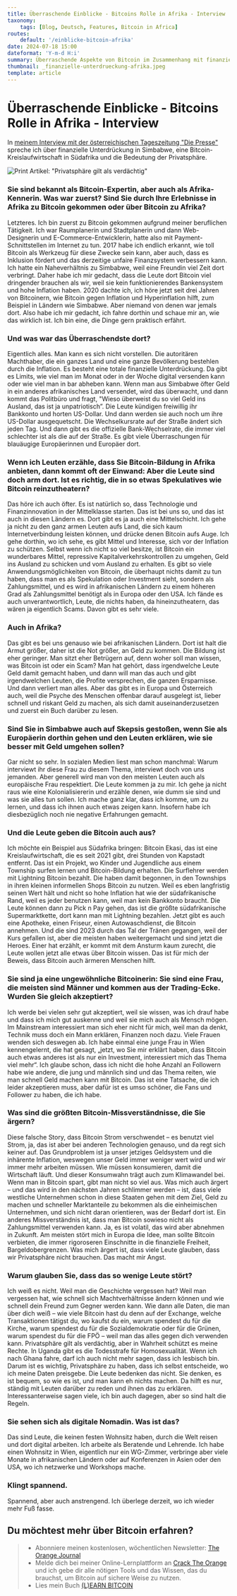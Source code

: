 ```yaml
---
title: Überraschende Einblicke - Bitcoins Rolle in Afrika - Interview
taxonomy:
    tags: [Blog, Deutsch, Features, Bitcoin in Africa]
routes:
    default: '/einblicke-bitcoin-afrika'
date: 2024-07-18 15:00
dateformat: 'Y-m-d H:i'
summary: Überraschende Aspekte von Bitcoin im Zusammenhang mit finanzieller Unterdrückung, Kreislaufwirtschaft und Privatsphäre in Afrika.
thumbnail: _finanzielle-unterdrueckung-afrika.jpeg
template: article
---
```


# Überraschende Einblicke - Bitcoins Rolle in Afrika - Interview

In [meinem Interview mit der österreichischen Tageszeitung "Die Presse"](https://www.diepresse.com/18509999/bitcoin-expertin-anita-posch-es-gibt-viele-ueberraschungen-fuer-blauaeugige-europaeer) spreche ich über finanzielle Unterdrückung in Simbabwe, eine Bitcoin-Kreislaufwirtschaft in Südafrika und die Bedeutung der Privatsphäre. 

![Print Artikel: "Privatsphäre gilt als verdächtig"](_240611-diePresse-Interview.jpeg)

### Sie sind bekannt als Bitcoin-Expertin, aber auch als Afrika-Kennerin. Was war zuerst? Sind Sie durch Ihre Erlebnisse in Afrika zu Bitcoin gekommen oder über Bitcoin zu Afrika?

Letzteres. Ich bin zuerst zu Bitcoin gekommen aufgrund meiner beruflichen Tätigkeit. Ich war Raumplanerin und Stadtplanerin und dann Web-Designerin und E-Commerce-Entwicklerin, hatte also mit Payment-Schnittstellen im Internet zu tun. 2017 habe ich endlich erkannt, wie toll Bitcoin als Werkzeug für diese Zwecke sein kann, aber auch, dass es Inklusion fördert und das derzeitige unfaire Finanzsystem verbessern kann. Ich hatte ein Naheverhältnis zu Simbabwe, weil eine Freundin viel Zeit dort verbringt. Daher habe ich mir gedacht, dass die Leute dort Bitcoin viel dringender brauchen als wir, weil sie kein funktionierendes Bankensystem und hohe Inflation haben. 2020 dachte ich, ich höre jetzt seit drei Jahren von Bitcoinern, wie Bitcoin gegen Inflation und Hyperinflation hilft, zum Beispiel in Ländern wie Simbabwe. Aber niemand von denen war jemals dort. Also habe ich mir gedacht, ich fahre dorthin und schaue mir an, wie das wirklich ist. Ich bin eine, die Dinge gern praktisch erfährt.

### Und was war das Überraschendste dort?

Eigentlich alles. Man kann es sich nicht vorstellen. Die autoritären Machthaber, die ein ganzes Land und eine ganze Bevölkerung bestehlen durch die Inflation. Es besteht eine totale finanzielle Unterdrückung. Da gibt es Limits, wie viel man im Monat oder in der Woche digital versenden kann oder wie viel man in bar abheben kann. Wenn man aus Simbabwe öfter Geld in ein anderes afrikanisches Land versendet, wird das überwacht, und dann kommt das Politbüro und fragt, "Wieso überweist du so viel Geld ins Ausland, das ist ja unpatriotisch”. Die Leute kündigen freiwillig ihr Bankkonto und horten US-Dollar. Und dann werden sie auch noch um ihre US-Dollar ausgequetscht. Die Wechselkursrate auf der Straße ändert sich jeden Tag. Und dann gibt es die offizielle Bank-Wechselrate, die immer viel schlechter ist als die auf der Straße. Es gibt viele Überraschungen für blauäugige Europäerinnen und Europäer dort. 
### Wenn ich Leuten erzähle, dass Sie Bitcoin-Bildung in Afrika anbieten, dann kommt oft der Einwand: Aber die Leute sind doch arm dort. Ist es richtig, die in so etwas Spekulatives wie Bitcoin reinzutheatern?

Das höre ich auch öfter. Es ist natürlich so, dass Technologie und Finanzinnovation in der Mittelklasse starten. Das ist bei uns so, und das ist auch in diesen Ländern es. Dort gibt es ja auch eine Mittelschicht. Ich gehe ja nicht zu den ganz armen Leuten aufs Land, die sich kaum Internetverbindung leisten können, und drücke denen Bitcoin aufs Auge. Ich gehe dorthin, wo ich sehe, es gibt Mittel und Interesse, sich vor der Inflation zu schützen. Selbst wenn ich nicht so viel besitze, ist Bitcoin ein wunderbares Mittel, repressive Kapitalverkehrskontrollen zu umgehen, Geld ins Ausland zu schicken und vom Ausland zu erhalten. Es gibt so viele Anwendungsmöglichkeiten von Bitcoin, die überhaupt nichts damit zu tun haben, dass man es als Spekulation oder Investment sieht, sondern als Zahlungsmittel, und es wird in afrikanischen Ländern zu einem höheren Grad als Zahlungsmittel benötigt als in Europa oder den USA. Ich fände es auch unverantwortlich, Leute, die nichts haben, da hineinzutheatern, das wären ja eigentlich Scams. Davon gibt es sehr viele. 

### Auch in Afrika? 

Das gibt es bei uns genauso wie bei afrikanischen Ländern. Dort ist halt die Armut größer, daher ist die Not größer, an Geld zu kommen. Die Bildung ist eher geringer. Man sitzt eher Betrügern auf, denn woher soll man wissen, was Bitcoin ist oder ein Scam? Man hat gehört, dass irgendwelche Leute Geld damit gemacht haben, und dann will man das auch und gibt irgendwelchen Leuten, die Profite versprechen, die ganzen Ersparnisse. Und dann verliert man alles. Aber das gibt es in Europa und Österreich auch, weil die Psyche des Menschen offenbar darauf ausgelegt ist, lieber schnell und riskant Geld zu machen, als sich damit auseinanderzusetzen und zuerst ein Buch darüber zu lesen. 

### Sind Sie in Simbabwe auch auf Skepsis gestoßen, wenn Sie als Europäerin dorthin gehen und den Leuten erklären, wie sie besser mit Geld umgehen sollen?

Gar nicht so sehr. In sozialen Medien liest man schon manchmal: Warum interviewt ihr diese Frau zu diesem Thema, interviewt doch von uns jemanden. Aber generell wird man von den meisten Leuten auch als europäische Frau respektiert. Die Leute kommen ja zu mir. Ich gehe ja nicht raus wie eine Kolonialisiererin und erzähle denen, wie dumm sie sind und was sie alles tun sollen. Ich mache ganz klar, dass ich komme, um zu lernen, und dass ich ihnen auch etwas zeigen kann. Insofern habe ich diesbezüglich noch nie negative Erfahrungen gemacht. 

### Und die Leute geben die Bitcoin auch aus?

Ich möchte ein Beispiel aus Südafrika bringen: Bitcoin Ekasi, das ist eine Kreislaufwirtschaft, die es seit 2021 gibt, drei Stunden von Kapstadt entfernt. Das ist ein Projekt, wo Kinder und Jugendliche aus einem Township surfen lernen und Bitcoin-Bildung erhalten. Die Surflehrer werden mit Lightning Bitcoin bezahlt. Die haben damit begonnen, in den Townships in ihren kleinen informellen Shops Bitcoin zu nutzen. Weil es eben langfristig seinen Wert hält und nicht so hohe Inflation hat wie der südafrikanische Rand, weil es jeder benutzen kann, weil man kein Bankkonto braucht. Die Leute können dann zu Pick n Pay gehen, das ist die größte südafrikanische Supermarktkette, dort kann man mit Lightning bezahlen. Jetzt gibt es auch eine Apotheke, einen Friseur, einen Autowaschdienst, die Bitcoin annehmen. Und die sind 2023 durch das Tal der Tränen gegangen, weil der Kurs gefallen ist, aber die meisten haben weitergemacht und sind jetzt die Heroes. Einer hat erzählt, er kommt mit dem Ansturm kaum zurecht, die Leute wollen jetzt alle etwas über Bitcoin wissen. Das ist für mich der Beweis, dass Bitcoin auch ärmeren Menschen hilft. 

### Sie sind ja eine ungewöhnliche Bitcoinerin: Sie sind eine Frau, die meisten sind Männer und kommen aus der Trading-Ecke. Wurden Sie gleich akzeptiert?

Ich werde bei vielen sehr gut akzeptiert, weil sie wissen, was ich drauf habe und dass ich mich gut auskenne und weil sie mich auch als Mensch mögen. Im Mainstream interessiert man sich eher nicht für mich, weil man da denkt, Technik muss doch ein Mann erklären, Finanzen noch dazu. Viele Frauen wenden sich deswegen ab. Ich habe einmal eine junge Frau in Wien kennengelernt, die hat gesagt, „jetzt, wo Sie mir erklärt haben, dass Bitcoin auch etwas anderes ist als nur ein Investment, interessiert mich das Thema viel mehr“. Ich glaube schon, dass ich nicht die hohe Anzahl an Followern habe wie andere, die jung und männlich sind und das Thema reiten, wie man schnell Geld machen kann mit Bitcoin. Das ist eine Tatsache, die ich leider akzeptieren muss, aber dafür ist es umso schöner, die Fans und Follower zu haben, die ich habe.

### Was sind die größten Bitcoin-Missverständnisse, die Sie ärgern?

Diese falsche Story, dass Bitcoin Strom verschwendet – es benutzt viel Strom, ja, das ist aber bei anderen Technologien genauso, und da regt sich keiner auf. Das Grundproblem ist ja unser jetziges Geldsystem und die inhärente Inflation, weswegen unser Geld immer weniger wert wird und wir immer mehr arbeiten müssen. Wie müssen konsumieren, damit die Wirtschaft läuft. Und dieser Konsumwahn trägt auch zum Klimawandel bei. Wenn man in Bitcoin spart, gibt man nicht so viel aus. Was mich auch ärgert – und das wird in den nächsten Jahren schlimmer werden – ist, dass viele westliche Unternehmen schon in diese Staaten gehen mit dem Ziel, Geld zu machen und schneller Marktanteile zu bekommen als die einheimischen Unternehmen, und sich nicht daran orientieren, was der Bedarf dort ist. Ein anderes Missverständnis ist, dass man Bitcoin sowieso nicht als Zahlungsmittel verwenden kann. Ja, es ist volatil, das wird aber abnehmen in Zukunft. Am meisten stört mich in Europa die Idee, man sollte Bitcoin verbieten, die immer rigoroseren Einschnitte in die finanzielle Freiheit, Bargeldobergrenzen. Was mich ärgert ist, dass viele Leute glauben, dass wir Privatsphäre nicht brauchen. Das macht mir Angst. 

### Warum glauben Sie, dass das so wenige Leute stört?

Ich weiß es nicht. Weil man die Geschichte vergessen hat? Weil man vergessen hat, wie schnell sich Machtverhältnisse ändern können und wie schnell dein Freund zum Gegner werden kann. Wie dann alle Daten, die man über dich weiß – wie viele Bitcoin hast du denn auf der Exchange, welche Transaktionen tätigst du, wo kaufst du ein, warum spendest du für die Kirche, warum spendest du für die Sozialdemokratie oder für die Grünen, warum spendest du für die FPÖ – weil man das alles gegen dich verwenden kann. Privatsphäre gilt als verdächtig, aber in Wahrheit schützt es meine Rechte. In Uganda gibt es die Todesstrafe für Homosexualität. Wenn ich nach Ghana fahre, darf ich auch nicht mehr sagen, dass ich lesbisch bin. Darum ist es wichtig, Privatsphäre zu haben, dass ich selbst entscheide, wo ich meine Daten preisgebe. Die Leute bedenken das nicht. Sie denken, es ist bequem, so wie es ist, und man kann eh nichts machen. Da hilft es nur, ständig mit Leuten darüber zu reden und ihnen das zu erklären. Interessanterweise sagen viele, ich bin auch dagegen, aber so sind halt die Regeln. 

### Sie sehen sich als digitale Nomadin. Was ist das?

Das sind Leute, die keinen festen Wohnsitz haben, durch die Welt reisen und dort digital arbeiten. Ich arbeite als Beratende und Lehrende. Ich habe einen Wohnsitz in Wien, eigentlich nur ein WG-Zimmer, verbringe aber viele Monate in afrikanischen Ländern oder auf Konferenzen in Asien oder den USA, wo ich netzwerke und Workshops mache.
 
### Klingt spannend. 

Spannend, aber auch anstrengend. Ich überlege derzeit, wo ich wieder mehr Fuß fasse.

## Du möchtest mehr über Bitcoin erfahren? 

> * Abonniere meinen kostenlosen, wöchentlichen Newsletter: [The Orange Journal](https://anita.link/news)
> * Melde dich bei meiner Online-Lernplattform an [Crack The Orange](https://cracktheorange.com) und ich gebe dir alle nötigen Tools und das Wissen, das du brauchst, um Bitcoin auf sichere Weise zu nutzen.
> * Lies mein Buch [(L)EARN BITCOIN](https://learnbitcoin.link/)


